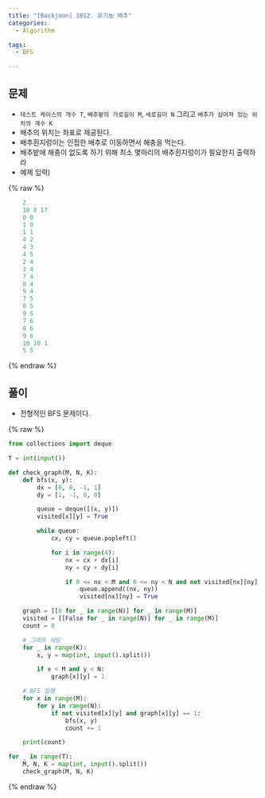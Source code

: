 ```yaml
---
title: "[Backjoon] 1012. 유기농 배추"
categories:
  - Algorithm

tags:
  - BFS

---
```



## 문제

- `테스트 케이스의 개수 T`, `배추밭의 가로길이 M`, `세로길이 N` 그리고 `배추가 심어져 있는 위치의 개수 K`
- 배추의 위치는 좌표로 제공된다.
- 배추흰지렁이는 인접한 배추로 이동하면서 해충을 먹는다.
- 배추밭에 해충이 없도록 하기 위해 최소 몇마리의 배추흰지렁이가 필요한지 출력하라
- 예제 입력)

	
{% raw %}
```python
	2
	10 8 17
	0 0
	1 0
	1 1
	4 2
	4 3
	4 5
	2 4
	3 4
	7 4
	8 4
	9 4
	7 5
	8 5
	9 5
	7 6
	8 6
	9 6
	10 10 1
	5 5
```
{% endraw %}




## 풀이

- 전형적인 BFS 문제이다.


{% raw %}
```python
from collections import deque

T = int(input())

def check_graph(M, N, K):
    def bfs(x, y):
        dx = [0, 0, -1, 1]
        dy = [1, -1, 0, 0]

        queue = deque([(x, y)])
        visited[x][y] = True

        while queue:
            cx, cy = queue.popleft()

            for i in range(4):
                nx = cx + dx[i]
                ny = cy + dy[i]

                if 0 <= nx < M and 0 <= ny < N and not visited[nx][ny] and graph[nx][ny] == 1 :
                    queue.append((nx, ny))
                    visited[nx][ny] = True

    graph = [[0 for _ in range(N)] for _ in range(M)]
    visited = [[False for _ in range(N)] for _ in range(M)]
    count = 0

    # 그래프 세팅
    for _ in range(K):
        x, y = map(int, input().split())

        if x < M and y < N:
            graph[x][y] = 1

    # BFS 실행
    for x in range(M):
        for y in range(N):
            if not visited[x][y] and graph[x][y] == 1:
                bfs(x, y)
                count += 1

    print(count)

for _ in range(T):
    M, N, K = map(int, input().split())
    check_graph(M, N, K)
```
{% endraw %}


